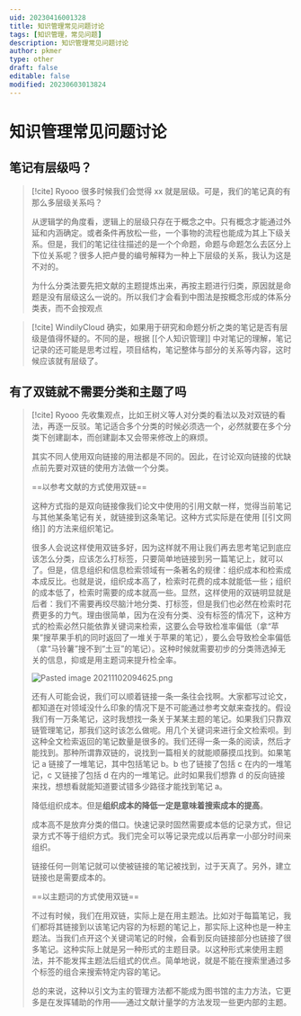 ```yaml
---
uid: 20230416001328
title: 知识管理常见问题讨论
tags: [知识管理，常见问题]
description: 知识管理常见问题讨论
author: pkmer
type: other
draft: false
editable: false
modified: 20230603013824
---
```


# 知识管理常见问题讨论

## 笔记有层级吗？

> [!cite] Ryooo
> 很多时候我们会觉得 xx 就是层级。可是，我们的笔记真的有那么多层级关系吗？
>
> 从逻辑学的角度看，逻辑上的层级只存在于概念之中。只有概念才能通过外延和内涵确定。或者条件再放松一些，一个事物的流程也能成为其上下级关系。但是，我们的笔记往往描述的是一个个命题，命题与命题怎么去区分上下位关系呢？很多人把卢曼的编号解释为一种上下层级的关系，我认为这是不对的。
>
> 为什么分类法要先把文献的主题提炼出来，再按主题进行归类，原因就是命题是没有层级这么一说的。所以我们才会看到中图法是按概念形成的体系分类表，而不会按观点

> [!cite] WindilyCloud
> 确实，如果用于研究和命题分析之类的笔记是否有层级是值得怀疑的。不同的是，根据 [[个人知识管理]] 中对笔记的理解，笔记记录的还可能是思考过程，项目结构，笔记整体与部分的关系等内容，这时候应该就有层级了。

## 有了双链就不需要分类和主题了吗

> [!cite] Ryooo
> 先收集观点，比如王树义等人对分类的看法以及对双链的看法，再逐一反驳。笔记适合多个分类的时候必须选一个，必然就要在多个分类下创建副本，而创建副本又会带来修改上的麻烦。
>
> 其实不同人使用双向链接的用法都是不同的。因此，在讨论双向链接的优缺点前先要对双链的使用方法做一个分类。
>
> ==以参考文献的方式使用双链==
>
> 这种方式指的是双向链接像我们论文中使用的引用文献一样，觉得当前笔记与其他某条笔记有关，就链接到这条笔记。这种方式实际是在使用 [[引文网络]] 的方法来组织笔记。
>
> 很多人会说这样使用双链多好，因为这样就不用让我们再去思考笔记到底应该怎么分类，应该怎么打标签，只要简单地链接到另一篇笔记上，就可以了。但是，信息组织和信息检索领域有一条著名的规律：组织成本和检索成本成反比。也就是说，组织成本高了，检索时花费的成本就能低一些；组织的成本低了，检索时需要的成本就高一些。显然，这样使用的双链明显就是后者：我们不需要再绞尽脑汁地分类、打标签，但是我们也必然在检索时花费更多的力气。理由很简单，因为在没有分类、没有标签的情况下，这种方式的检索必然只能依靠关键词来检索，这要么会导致检准率偏低（拿“苹果”搜苹果手机的同时返回了一堆关于苹果的笔记），要么会导致检全率偏低（拿“马铃薯”搜不到“土豆”的笔记）。这种时候就需要初步的分类筛选掉无关的信息，抑或是用主题词来提升检全率。
>
> ![Pasted image 20211102094625.png](https://cdn.pkmer.cn/images/3491812f2c5ccc9b6b912751f1d9f61c_MD5.png!pkmer)
>
> 还有人可能会说，我们可以顺着链接一条一条往会找啊。大家都写过论文，都知道在对领域没什么印象的情况下是不可能通过参考文献来查找的。假设我们有一万条笔记，这时我想找一条关于某某主题的笔记。如果我们只靠双链管理笔记，那我们这时该怎么做呢。用几个关键词来进行全文检索呗。到这种全文检索返回的笔记数量是很多的。我们还得一条一条的阅读，然后才能找到。那种所谓靠双链的，说找到一篇相关的就能顺藤摸瓜找到。如果笔记 a 链接了一堆笔记，其中包括笔记 b。b 也了链接了包括 c 在内的一堆笔记，c 又链接了包括 d 在内的一堆笔记。此时如果我们想靠 d 的反向链接来找，想想看就能知道要试错多少路径才能找到笔记 a。
>
> 降低组织成本。但是**组织成本的降低一定是意味着搜索成本的提高**。
>
> 成本高不是放弃分类的借口。快速记录时固然需要成本低的记录方式，但记录方式不等于组织方式。我们完全可以等记录完成以后再拿一小部分时间来组织。
>
> 链接任何一则笔记就可以使被链接的笔记被找到，过于天真了。另外，建立链接也是需要成本的。
>
> ==以主题词的方式使用双链==
>
> 不过有时候，我们在用双链，实际上是在用主题法。比如对于每篇笔记，我们都将其链接到以该笔记内容的为标题的笔记上，那实际上这种也是一种主题法。当我们点开这个关键词笔记的时候，会看到反向链接部分也链接了很多笔记。这种实际上就是另一种形式的主题目录。以这种形式来使用主题法，并不能发挥主题法后组式的优点。简单地说，就是不能在搜索里通过多个标签的组合来搜索特定内容的笔记。
>
> 总的来说，这种以引文为主的管理方法都不能成为图书馆的主力方法，它更多是在发挥辅助的作用——通过文献计量学的方法发现一些更内部的主题。
